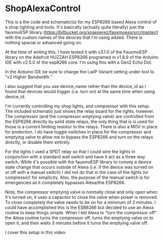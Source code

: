 # ShopAlexaControl

This is a the code and schematic(s) for my ESP8266 based Alexa control of a shop lighting and tools. It's basically (actually quite literally) just the fauxmoESP library (https://bitbucket.org/xoseperez/fauxmoesp/src/master/) with the custom names of the devices that I'm using added. There is nothing special or advanced going on.

At the time of writing this, I have tested it with v3.1.0 of the FauxmoESP library on the Adafruit HUZZAH ESP8266 programed in v1.8.9 of the Arduino IDE with v2.5.0 of the esp8266 core. I'm using this with a Gen2 Echo Dot.

In the Arduino IDE be sure to change the LwIP Variant setting under tool to "v2 Higher Bandwidth."

I also suggest that you use device_name rather than the device_id as I found that devices would trigger (i.e. turn on) at the same time when using device_id.

I'm currently controlling my shop lights, and compressor with this setup. The included schematic just shows the relay board for the lights, however. The compressor (and the compressor emptying valve) are controlled from the ESP8266 directly by solid state relays, the only thing that is is used for those is a current limiting resistor to the relays. There is also a MOV in place for protection. I do have toggle switches in place for the compressor and emptying valve to allow me to bypass the ESP8266 and turn on the relays directly, or disable them entirely.

For the lights I used a SPDT relay so that I could wire the lights in conjunction with a standard wall switch and have it act as a three way switch. While it's possible with the fauxmoESP library to convey a device state change that occurs outside of Alexa (i.e. if the device was turned on or off with a manual switch) I did not do that in the case of the lights (or compressor) for simplicity. Also, the purpose of the manual switch is for emergencies as it completely bypasses Alexa/the ESP8266.

Note, the compressor emptying valve is normally close and only open when it's turned on, it uses a capacitor to close the valve when power is removed. To close completely the valve needs to be on for a minimum of 3 minutes. I could have accomplished this is the ESB8266 but decided to use an Alexa routine to keep things simple. When I tell Alexa to "turn the compressor off" the Alexa routine turns the compressor off, turns the emptying valve on to open it, and then waits 3 minutes before it turns the emptying valve off.  

I cover this setup in this video:
